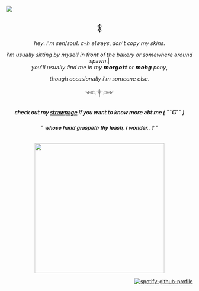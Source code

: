 ![](https://komarev.com/ghpvc/?username=sensyuii&color=393935&style=flat-square&label=_stalkers_)
<div align="center">

### 𒉭

<div align="center">


𝘩𝘦𝘺. 𝘪'𝘮 𝘴𝘦𝘯/𝘴𝘰𝘶𝘭. 𝘤+𝘩 𝘢𝘭𝘸𝘢𝘺𝘴, 𝘥𝘰𝘯'𝘵 𝘤𝘰𝘱𝘺 𝘮𝘺 𝘴𝘬𝘪𝘯𝘴.
<div></div>
𝘪'𝘮 𝘶𝘴𝘶𝘢𝘭𝘭𝘺 𝘴𝘪𝘵𝘵𝘪𝘯𝘨 𝘣𝘺 𝘮𝘺𝘴𝘦𝘭𝘧 𝘪𝘯 𝘧𝘳𝘰𝘯𝘵 𝘰𝘧 𝘵𝘩𝘦 𝘣𝘢𝘬𝘦𝘳𝘺 𝘰𝘳 𝘴𝘰𝘮𝘦𝘸𝘩𝘦𝘳𝘦 𝘢𝘳𝘰𝘶𝘯𝘥 𝘴𝘱𝘢𝘸𝘯.|
<div></div>
𝘺𝘰𝘶'𝘭𝘭 𝘶𝘴𝘶𝘢𝘭𝘭𝘺 𝘧𝘪𝘯𝘥 𝘮𝘦 𝘪𝘯 𝘮𝘺 𝙢𝙤𝙧𝙜𝙤𝙩𝙩 𝘰𝘳 𝙢𝙤𝙝𝙜 𝘱𝘰𝘯𝘺,

𝘵𝘩𝘰𝘶𝘨𝘩 𝘰𝘤𝘤𝘢𝘴𝘪𝘰𝘯𝘢𝘭𝘭𝘺 𝘪'𝘮 𝘴𝘰𝘮𝘦𝘰𝘯𝘦 𝘦𝘭𝘴𝘦.
<div></div>

༺𓆩༒︎𓆪༻
<div></div>

##### 𝘤𝘩𝘦𝘤𝘬 𝘰𝘶𝘵 𝘮𝘺 [𝘴𝘵𝘳𝘢𝘸𝘱𝘢𝘨𝘦](https://sensyui.straw.page) 𝘪𝘧 𝘺𝘰𝘶 𝘸𝘢𝘯𝘵 𝘵𝘰 𝘬𝘯𝘰𝘸 𝘮𝘰𝘳𝘦 𝘢𝘣𝘵 𝘮𝘦 ( ˶ˆᗜˆ˵ )

###### " 𝐰𝐡𝐨𝐬𝐞 𝐡𝐚𝐧𝐝 𝐠𝐫𝐚𝐬𝐩𝐞𝐭𝐡 𝐭𝐡𝐲 𝐥𝐞𝐚𝐬𝐡, 𝐢 𝐰𝐨𝐧𝐝𝐞𝐫.. ? "
<div align="center">
<img height="350" src="https://i.imgur.com/BpPtV2L.png">
  

<div align="right">

[![spotify-github-profile](https://spotify-github-profile.kittinanx.com/api/view?uid=w3fh1c1w6dx0lm54eszffhs5x&cover_image=true&theme=novatorem&show_offline=false&background_color=121212&interchange=true&bar_color=445a51&bar_color_cover=false)](https://spotify-github-profile.kittinanx.com/api/view?uid=w3fh1c1w6dx0lm54eszffhs5x&redirect=true)
